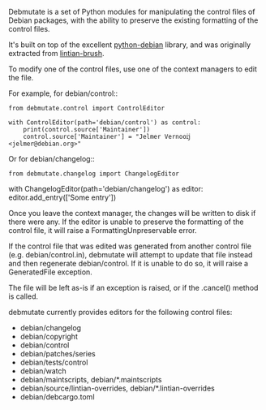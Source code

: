 Debmutate is a set of Python modules for manipulating the control files of
Debian packages, with the ability to preserve the existing formatting of
the control files.

It's built on top of the excellent
[python-debian](https://salsa.debian.org/python-debian-team/python-debian)
library, and was originally extracted from
[lintian-brush](https://salsa.debian.org/jelmer/lintian-brush).

To modify one of the control files, use one of the context managers to edit the file.

For example, for debian/control::

    from debmutate.control import ControlEditor

    with ControlEditor(path='debian/control') as control:
        print(control.source['Maintainer'])
        control.source['Maintainer'] = "Jelmer Vernooĳ <jelmer@debian.org>"

Or for debian/changelog::

    from debmutate.changelog import ChangelogEditor

   with ChangelogEditor(path='debian/changelog') as editor:
       editor.add_entry(['Some entry'])

Once you leave the context manager, the changes will be written to disk if
there were any. If the editor is unable to preserve the formatting of the
control file, it will raise a FormattingUnpreservable error.

If the control file that was edited was generated from another control file
(e.g. debian/control.in), debmutate will attempt to update that file instead
and then regenerate debian/control. If it is unable to do so, it will raise
a GeneratedFile exception.

The file will be left as-is if an exception is raised, or if the .cancel()
method is called.

debmutate currently provides editors for the following control files:

 * debian/changelog
 * debian/copyright
 * debian/control
 * debian/patches/series
 * debian/tests/control
 * debian/watch
 * debian/maintscripts, debian/\*.maintscripts
 * debian/source/lintian-overrides, debian/\*.lintian-overrides
 * debian/debcargo.toml

